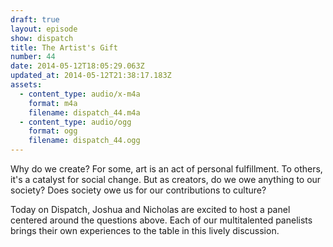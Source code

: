 ```yaml
---
draft: true
layout: episode
show: dispatch
title: The Artist's Gift
number: 44
date: 2014-05-12T18:05:29.063Z
updated_at: 2014-05-12T21:38:17.183Z
assets:
  - content_type: audio/x-m4a
    format: m4a
    filename: dispatch_44.m4a
  - content_type: audio/ogg
    format: ogg
    filename: dispatch_44.ogg
---
```

Why do we create? For some, art is an act of personal fulfillment. To others, it's a catalyst for social change. But as creators, do we owe anything to our society? Does society owe us for our contributions to culture?

Today on Dispatch, Joshua and Nicholas are excited to host a panel centered around the questions above. Each of our multitalented panelists brings their own experiences to the table in this lively discussion.